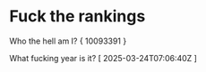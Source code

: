 # Fuck the rankings

Who the hell am I?
{ 10093391 }

What fucking year is it?
[ 2025-03-24T07:06:40Z ]
